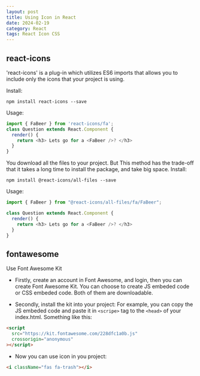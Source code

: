 ```yaml
---
layout: post
title: Using Icon in React
date: 2024-02-19
category: React
tags: React Icon CSS
---
```


## react-icons
 
'react-icons' is a plug-in which utilizes ES6 imports that allows you to include only the icons that your project is using.

Install:
```
npm install react-icons --save
```
Usage:
```js
import { FaBeer } from 'react-icons/fa';
class Question extends React.Component {
  render() {
    return <h3> Lets go for a <FaBeer />? </h3>
  }
}
```

You download all the files to your project. But This method has the trade-off that it takes a long time to install the package, and take big space.
Install:
```
npm install @react-icons/all-files --save
```
Usage:
```js
import { FaBeer } from "@react-icons/all-files/fa/FaBeer";

class Question extends React.Component {
  render() {
    return <h3> Lets go for a <FaBeer />? </h3>
  }
}
```

## fontawesome

Use Font Awesome Kit 

- Firstly, create an account in Font Awesome, and login, then you can create Font Awesome Kit.
You can choose to create JS embeded code or CSS embeded code. Both of them are downloadable.

- Secondly, install the kit into your project: 
For example, you can copy the JS embeded code and paste it in `<scripe>` tag to the `<head>` of your index.html.
Something like this:
```html
<script
  src="https://kit.fontawesome.com/228dfc1a0b.js"
  crossorigin="anonymous"
></script>
```
- Now you can use icon in you project:
```html
<i className="fas fa-trash"></i>
```
